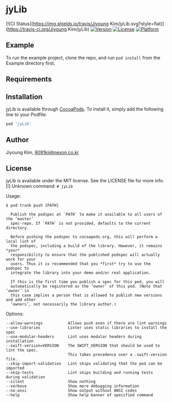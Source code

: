 # jyLib

[![CI Status](https://img.shields.io/travis/Jiyoung Kim/jyLib.svg?style=flat)](https://travis-ci.org/Jiyoung Kim/jyLib)
[![Version](https://img.shields.io/cocoapods/v/jyLib.svg?style=flat)](https://cocoapods.org/pods/jyLib)
[![License](https://img.shields.io/cocoapods/l/jyLib.svg?style=flat)](https://cocoapods.org/pods/jyLib)
[![Platform](https://img.shields.io/cocoapods/p/jyLib.svg?style=flat)](https://cocoapods.org/pods/jyLib)

## Example

To run the example project, clone the repo, and run `pod install` from the Example directory first.

## Requirements

## Installation

jyLib is available through [CocoaPods](https://cocoapods.org). To install
it, simply add the following line to your Podfile:

```ruby
pod 'jyLib'
```

## Author

Jiyoung Kim, 9091kij@nexon.co.kr

## License

jyLib is available under the MIT license. See the LICENSE file for more info.
[!] Unknown command: `# jyLib`

Usage:

    $ pod trunk push [PATH]

      Publish the podspec at `PATH` to make it available to all users of the ‘master’
      spec-repo. If `PATH` is not provided, defaults to the current directory.

      Before pushing the podspec to cocoapods.org, this will perform a local lint of
      the podspec, including a build of the library. However, it remains *your*
      responsibility to ensure that the published podspec will actually work for your
      users. Thus it is recommended that you *first* try to use the podspec to
      integrate the library into your demo and/or real application.

      If this is the first time you publish a spec for this pod, you will
      automatically be registered as the ‘owner’ of this pod. (Note that ‘owner’ in
      this case implies a person that is allowed to publish new versions and add other
      ‘owners’, not necessarily the library author.)

Options:

    --allow-warnings           Allows push even if there are lint warnings
    --use-libraries            Linter uses static libraries to install the spec
    --use-modular-headers      Lint uses modular headers during installation
    --swift-version=VERSION    The SWIFT_VERSION that should be used to lint the spec.
                               This takes precedence over a .swift-version file.
    --skip-import-validation   Lint skips validating that the pod can be imported
    --skip-tests               Lint skips building and running tests during validation
    --silent                   Show nothing
    --verbose                  Show more debugging information
    --no-ansi                  Show output without ANSI codes
    --help                     Show help banner of specified command
